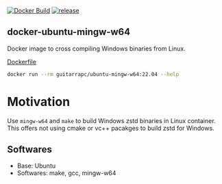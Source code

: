 [![Docker Build](https://github.com/guitarrapc/docker-ubuntu-mingw-w64/actions/workflows/docker-build.yaml/badge.svg)](https://github.com/guitarrapc/docker-ubuntu-mingw-w64/actions/workflows/docker-build.yaml) [![release](https://github.com/guitarrapc/docker-ubuntu-mingw-w64/actions/workflows/release.yaml/badge.svg)](https://github.com/guitarrapc/docker-ubuntu-mingw-w64/actions/workflows/release.yaml)

## docker-ubuntu-mingw-w64

Docker image to cross compiling Windows binaries from Linux.

[Dockerfile](https://github.com/guitarrapc/docker-ubuntu-mingw-w64/blob/main/Dockerfile)

```bash
docker run --rm guitarrapc/ubuntu-mingw-w64:22.04 --help
```

# Motivation

Use `mingw-w64` and `make` to build Windows zstd binaries in Linux container.
This offers not using cmake or vc++ pacakges to build zstd for Windows.


## Softwares

* Base: Ubuntu
* Softwares: make, gcc, mingw-w64
